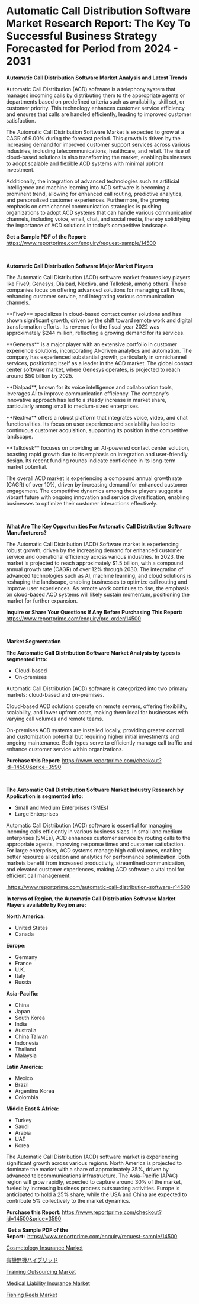 <p><h1>Automatic Call Distribution Software Market Research Report: The Key To Successful Business Strategy Forecasted for Period from 2024 - 2031</h1></p><p><strong>Automatic Call Distribution Software Market Analysis and Latest Trends</strong></p>
<p><p>Automatic Call Distribution (ACD) software is a telephony system that manages incoming calls by distributing them to the appropriate agents or departments based on predefined criteria such as availability, skill set, or customer priority. This technology enhances customer service efficiency and ensures that calls are handled efficiently, leading to improved customer satisfaction. </p><p>The Automatic Call Distribution Software Market is expected to grow at a CAGR of 9.00% during the forecast period. This growth is driven by the increasing demand for improved customer support services across various industries, including telecommunications, healthcare, and retail. The rise of cloud-based solutions is also transforming the market, enabling businesses to adopt scalable and flexible ACD systems with minimal upfront investment. </p><p>Additionally, the integration of advanced technologies such as artificial intelligence and machine learning into ACD software is becoming a prominent trend, allowing for enhanced call routing, predictive analytics, and personalized customer experiences. Furthermore, the growing emphasis on omnichannel communication strategies is pushing organizations to adopt ACD systems that can handle various communication channels, including voice, email, chat, and social media, thereby solidifying the importance of ACD solutions in today’s competitive landscape.</p></p>
<p><strong>Get a Sample PDF of the Report:&nbsp;</strong> <a href="https://www.reportprime.com/enquiry/request-sample/14500">https://www.reportprime.com/enquiry/request-sample/14500</a></p>
<p>&nbsp;</p>
<p><strong>Automatic Call Distribution Software Major Market Players</strong></p>
<p><p>The Automatic Call Distribution (ACD) software market features key players like Five9, Genesys, Dialpad, Nextiva, and Talkdesk, among others. These companies focus on offering advanced solutions for managing call flows, enhancing customer service, and integrating various communication channels.</p><p>**Five9** specializes in cloud-based contact center solutions and has shown significant growth, driven by the shift toward remote work and digital transformation efforts. Its revenue for the fiscal year 2022 was approximately $244 million, reflecting a growing demand for its services.</p><p>**Genesys** is a major player with an extensive portfolio in customer experience solutions, incorporating AI-driven analytics and automation. The company has experienced substantial growth, particularly in omnichannel services, positioning itself as a leader in the ACD market. The global contact center software market, where Genesys operates, is projected to reach around $50 billion by 2025.</p><p>**Dialpad**, known for its voice intelligence and collaboration tools, leverages AI to improve communication efficiency. The company's innovative approach has led to a steady increase in market share, particularly among small to medium-sized enterprises.</p><p>**Nextiva** offers a robust platform that integrates voice, video, and chat functionalities. Its focus on user experience and scalability has led to continuous customer acquisition, supporting its position in the competitive landscape.</p><p>**Talkdesk** focuses on providing an AI-powered contact center solution, boasting rapid growth due to its emphasis on integration and user-friendly design. Its recent funding rounds indicate confidence in its long-term market potential.</p><p>The overall ACD market is experiencing a compound annual growth rate (CAGR) of over 10%, driven by increasing demand for enhanced customer engagement. The competitive dynamics among these players suggest a vibrant future with ongoing innovation and service diversification, enabling businesses to optimize their customer interactions effectively.</p></p>
<p>&nbsp;</p>
<p><strong>What Are The Key Opportunities For Automatic Call Distribution Software Manufacturers?</strong></p>
<p><p>The Automatic Call Distribution (ACD) Software market is experiencing robust growth, driven by the increasing demand for enhanced customer service and operational efficiency across various industries. In 2023, the market is projected to reach approximately $1.5 billion, with a compound annual growth rate (CAGR) of over 12% through 2030. The integration of advanced technologies such as AI, machine learning, and cloud solutions is reshaping the landscape, enabling businesses to optimize call routing and improve user experiences. As remote work continues to rise, the emphasis on cloud-based ACD systems will likely sustain momentum, positioning the market for further expansion.</p></p>
<p><strong>Inquire or Share Your Questions If Any Before Purchasing This Report:</strong> <a href="https://www.reportprime.com/enquiry/pre-order/14500">https://www.reportprime.com/enquiry/pre-order/14500</a></p>
<p>&nbsp;</p>
<p><strong>Market Segmentation</strong></p>
<p><strong>The Automatic Call Distribution Software Market Analysis by types is segmented into:</strong></p>
<p><ul><li>Cloud-based</li><li>On-premises</li></ul></p>
<p><p>Automatic Call Distribution (ACD) software is categorized into two primary markets: cloud-based and on-premises. </p><p>Cloud-based ACD solutions operate on remote servers, offering flexibility, scalability, and lower upfront costs, making them ideal for businesses with varying call volumes and remote teams. </p><p>On-premises ACD systems are installed locally, providing greater control and customization potential but requiring higher initial investments and ongoing maintenance. Both types serve to efficiently manage call traffic and enhance customer service within organizations.</p></p>
<p><strong>Purchase this Report:&nbsp;</strong><a href="https://www.reportprime.com/checkout?id=14500&price=3590">https://www.reportprime.com/checkout?id=14500&price=3590</a></p>
<p>&nbsp;</p>
<p><strong>The Automatic Call Distribution Software Market Industry Research by Application is segmented into:</strong></p>
<p><ul><li>Small and Medium Enterprises (SMEs)</li><li>Large Enterprises</li></ul></p>
<p><p>Automatic Call Distribution (ACD) software is essential for managing incoming calls efficiently in various business sizes. In small and medium enterprises (SMEs), ACD enhances customer service by routing calls to the appropriate agents, improving response times and customer satisfaction. For large enterprises, ACD systems manage high call volumes, enabling better resource allocation and analytics for performance optimization. Both markets benefit from increased productivity, streamlined communication, and elevated customer experiences, making ACD software a vital tool for efficient call management.</p></p>
<p><a href="https://www.reportprime.com/automatic-call-distribution-software-r14500">&nbsp;https://www.reportprime.com/automatic-call-distribution-software-r14500</a></p>
<p><strong>In terms of Region, the Automatic Call Distribution Software Market Players available by Region are:</strong></p>
<p>
    <p> <strong> North America: </strong>
        <ul>
            <li>United States</li>
            <li>Canada</li>
        </ul>
        </p> 
    <p> <strong> Europe: </strong>
        <ul>
            <li>Germany</li>
            <li>France</li>
            <li>U.K.</li>
            <li>Italy</li>
            <li>Russia</li>
        </ul>
        </p> 
    <p> <strong> Asia-Pacific: </strong>
        <ul>
            <li>China</li>
            <li>Japan</li>
            <li>South Korea</li>
            <li>India</li>
            <li>Australia</li>
            <li>China Taiwan</li>
            <li>Indonesia</li>
            <li>Thailand</li>
            <li>Malaysia</li>
        </ul>
        </p> 
    <p> <strong> Latin America: </strong>
        <ul>
            <li>Mexico</li>
            <li>Brazil</li>
            <li>Argentina Korea</li>
            <li>Colombia</li>
        </ul>
        </p> 
    <p> <strong> Middle East & Africa: </strong>
        <ul>
            <li>Turkey</li>
            <li>Saudi</li>
            <li>Arabia</li>
            <li>UAE</li>
            <li>Korea</li>
        </ul>
    </p>
    </p>
<p><p>The Automatic Call Distribution (ACD) software market is experiencing significant growth across various regions. North America is projected to dominate the market with a share of approximately 35%, driven by advanced telecommunications infrastructure. The Asia-Pacific (APAC) region will grow rapidly, expected to capture around 30% of the market, fueled by increasing business process outsourcing activities. Europe is anticipated to hold a 25% share, while the USA and China are expected to contribute 5% collectively to the market dynamics.</p></p>
<p><strong>Purchase this Report: </strong><a href="https://www.reportprime.com/checkout?id=14500&price=3590">https://www.reportprime.com/checkout?id=14500&price=3590</a></p>
<p>&nbsp;<strong>Get a Sample PDF of the Report:&nbsp;&nbsp;</strong><a href="https://www.reportprime.com/enquiry/request-sample/14500">https://www.reportprime.com/enquiry/request-sample/14500</a></p>
<p><strong></strong></p>
<p><p><a href="https://issuu.com/reportprime-2/docs/cosmetology-insurance-market-size-2_ab78ae9998bc3c">Cosmetology Insurance Market</a></p><p><a href="https://medium.com/@opalkilback2023/organic-inorganic-hybrids-market-%E3%81%AE%E3%82%B0%E3%83%AD%E3%83%BC%E3%83%90%E3%83%AB%E5%B8%82%E5%A0%B4%E6%A6%82%E8%A6%81%E3%81%AF-%E4%B8%96%E7%95%8C%E3%81%8A%E3%82%88%E3%81%B3%E4%B8%BB%E8%A6%81%E5%B8%82%E5%A0%B4%E3%81%AB%E3%81%8A%E3%81%91%E3%82%8B%E6%A5%AD%E7%95%8C%E3%81%AB%E5%BD%B1%E9%9F%BF%E3%82%92%E4%B8%8E%E3%81%88%E3%82%8B%E4%B8%BB%E8%A6%81%E3%81%AA%E3%83%88%E3%83%AC%E3%83%B3%E3%83%89%E3%81%AB%E3%81%A4%E3%81%84%E3%81%A6-%E7%8B%AC%E8%87%AA%E3%81%AE%E8%A6%96%E7%82%B9%E3%82%92%E6%8F%90%E4%BE%9B%E3%81%97%E3%81%BE%E3%81%99-8a7eeb57257f">有機無機ハイブリッド</a></p><p><a href="https://www.linkedin.com/pulse/training-outsourcing-market-share-new-trends-analysis-its-ddd0c?trackingId=phbJHg2lS36Q0gitqixYHQ%3D%3D">Training Outsourcing Market</a></p><p><a href="https://issuu.com/reportprime-2/docs/medical-liability-insurance-market-_f179d3b707006b">Medical Liability Insurance Market</a></p><p><a href="https://medium.com/@vullnetbogdani135/the-fishing-reels-market-has-grown-significantly-as-a-result-of-several-important-causes-a8181fb678b4">Fishing Reels Market</a></p></p>